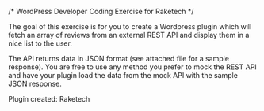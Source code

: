 /* WordPress Developer Coding Exercise for Raketech */

The goal of this exercise is for you to create a Wordpress plugin which will fetch an array of reviews
from an external REST API and display them in a nice list to the user.

The API returns data in JSON format (see attached file for a sample response).
You are free to use any method you prefer to mock the REST API and have your plugin load the data
from the mock API with the sample JSON response.


Plugin created: Raketech
